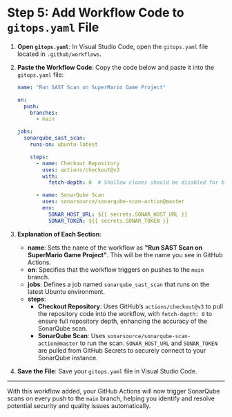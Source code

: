 # **Step 5: Add Workflow Code to `gitops.yaml` File**

1. **Open `gitops.yaml`**: In Visual Studio Code, open the `gitops.yaml` file located in `.github/workflows`.

2. **Paste the Workflow Code**: Copy the code below and paste it into the `gitops.yaml` file:

   ```yaml
   name: "Run SAST Scan on SuperMario Game Project"

   on:
     push:
       branches:
         - main

   jobs:
     sonarqube_sast_scan:
       runs-on: ubuntu-latest

       steps:
         - name: Checkout Repository
           uses: actions/checkout@v3
           with:
             fetch-depth: 0  # Shallow clones should be disabled for better analysis relevance

         - name: SonarQube Scan
           uses: sonarsource/sonarqube-scan-action@master
           env:
             SONAR_HOST_URL: ${{ secrets.SONAR_HOST_URL }}
             SONAR_TOKEN: ${{ secrets.SONAR_TOKEN }}
   ```

3. **Explanation of Each Section**:

   - **name**: Sets the name of the workflow as **"Run SAST Scan on SuperMario Game Project"**. This will be the name you see in GitHub Actions.
   - **on**: Specifies that the workflow triggers on pushes to the `main` branch.
   - **jobs**: Defines a job named `sonarqube_sast_scan` that runs on the latest Ubuntu environment.
   - **steps**:
     - **Checkout Repository**: Uses GitHub’s `actions/checkout@v3` to pull the repository code into the workflow, with `fetch-depth: 0` to ensure full repository depth, enhancing the accuracy of the SonarQube scan.
     - **SonarQube Scan**: Uses `sonarsource/sonarqube-scan-action@master` to run the scan. `SONAR_HOST_URL` and `SONAR_TOKEN` are pulled from GitHub Secrets to securely connect to your SonarQube instance.

4. **Save the File**: Save your `gitops.yaml` file in Visual Studio Code.

---

With this workflow added, your GitHub Actions will now trigger SonarQube scans on every push to the `main` branch, helping you identify and resolve potential security and quality issues automatically. 
